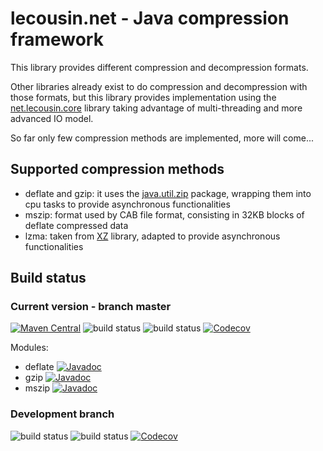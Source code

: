 # lecousin.net - Java compression framework

This library provides different compression and decompression formats.

Other libraries already exist to do compression and decompression with those formats, but
this library provides implementation using the
[net.lecousin.core]("https://github.com/lecousin/java-framework-core" "java-framework-core") library
taking advantage of multi-threading and more advanced IO model. 

So far only few compression methods are implemented, more will come...

## Supported compression methods

 * deflate and gzip: it uses the [java.util.zip](https://docs.oracle.com/javase/8/docs/api/java/util/zip/package-summary.html) package, wrapping them into cpu tasks to provide asynchronous functionalities
 * mszip: format used by CAB file format, consisting in 32KB blocks of deflate compressed data
 * lzma: taken from [XZ](https://tukaani.org/xz/java.html) library, adapted to provide asynchronous functionalities
 

## Build status

### Current version - branch master

[![Maven Central](https://img.shields.io/maven-central/v/net.lecousin.compression/parent-pom.svg)](http://search.maven.org/#search%7Cga%7C1%7Cg%3A%22net.lecousin.compression%22)
![build status](https://travis-ci.org/lecousin/java-compression.svg?branch=master "Build Status")
![build status](https://ci.appveyor.com/api/projects/status/github/lecousin/java-compression?branch=master&svg=true "Build Status")
[![Codecov](https://codecov.io/gh/lecousin/java-compression/graph/badge.svg)](https://codecov.io/gh/lecousin/java-compression/branch/master)

Modules:
 * deflate [![Javadoc](https://img.shields.io/badge/javadoc-0.1.7-brightgreen.svg)](https://www.javadoc.io/doc/net.lecousin.compression/deflate/0.1.7)
 * gzip [![Javadoc](https://img.shields.io/badge/javadoc-0.1.7-brightgreen.svg)](https://www.javadoc.io/doc/net.lecousin.compression/gzip/0.1.7)
 * mszip [![Javadoc](https://img.shields.io/badge/javadoc-0.1.7-brightgreen.svg)](https://www.javadoc.io/doc/net.lecousin.compression/mszip/0.1.7)

### Development branch 

![build status](https://travis-ci.org/lecousin/java-compression.svg?branch=dev "Build Status")
![build status](https://ci.appveyor.com/api/projects/status/github/lecousin/java-compression?branch=dev&svg=true "Build Status")
[![Codecov](https://codecov.io/gh/lecousin/java-compression/branch/dev/graph/badge.svg)](https://codecov.io/gh/lecousin/java-compression/branch/dev)
